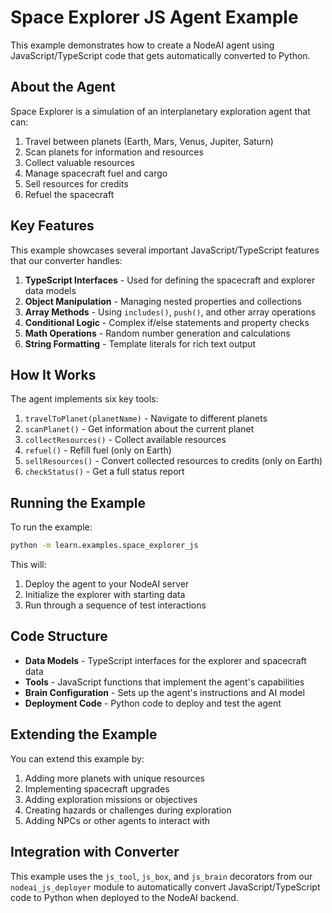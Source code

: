 # Space Explorer JS Agent Example

This example demonstrates how to create a NodeAI agent using JavaScript/TypeScript code that gets automatically converted to Python.

## About the Agent

Space Explorer is a simulation of an interplanetary exploration agent that can:

1. Travel between planets (Earth, Mars, Venus, Jupiter, Saturn)
2. Scan planets for information and resources
3. Collect valuable resources
4. Manage spacecraft fuel and cargo
5. Sell resources for credits
6. Refuel the spacecraft

## Key Features

This example showcases several important JavaScript/TypeScript features that our converter handles:

1. **TypeScript Interfaces** - Used for defining the spacecraft and explorer data models
2. **Object Manipulation** - Managing nested properties and collections
3. **Array Methods** - Using `includes()`, `push()`, and other array operations
4. **Conditional Logic** - Complex if/else statements and property checks
5. **Math Operations** - Random number generation and calculations
6. **String Formatting** - Template literals for rich text output

## How It Works

The agent implements six key tools:

1. `travelToPlanet(planetName)` - Navigate to different planets
2. `scanPlanet()` - Get information about the current planet
3. `collectResources()` - Collect available resources
4. `refuel()` - Refill fuel (only on Earth)
5. `sellResources()` - Convert collected resources to credits (only on Earth) 
6. `checkStatus()` - Get a full status report

## Running the Example

To run the example:

```bash
python -m learn.examples.space_explorer_js
```

This will:
1. Deploy the agent to your NodeAI server
2. Initialize the explorer with starting data
3. Run through a sequence of test interactions

## Code Structure

- **Data Models** - TypeScript interfaces for the explorer and spacecraft data
- **Tools** - JavaScript functions that implement the agent's capabilities
- **Brain Configuration** - Sets up the agent's instructions and AI model
- **Deployment Code** - Python code to deploy and test the agent

## Extending the Example

You can extend this example by:

1. Adding more planets with unique resources
2. Implementing spacecraft upgrades
3. Adding exploration missions or objectives
4. Creating hazards or challenges during exploration
5. Adding NPCs or other agents to interact with

## Integration with Converter

This example uses the `js_tool`, `js_box`, and `js_brain` decorators from our `nodeai_js_deployer` module to automatically convert JavaScript/TypeScript code to Python when deployed to the NodeAI backend.
